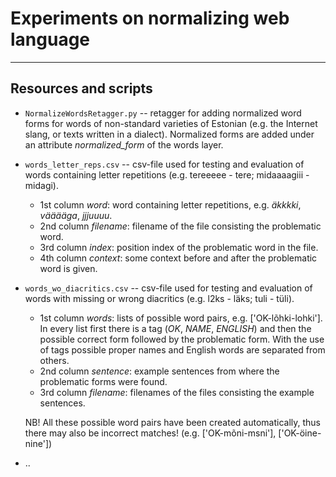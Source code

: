 # Experiments on normalizing web language

---

## Resources and scripts

* `NormalizeWordsRetagger.py` -- retagger for adding normalized word forms for words of non-standard varieties of Estonian (e.g. the Internet slang, or texts written in a dialect). Normalized forms are added under an attribute *normalized_form* of the words layer.

* `words_letter_reps.csv` -- csv-file used for testing and evaluation of words containing letter repetitions (e.g. tereeeee - tere; midaaaagiii - midagi).
	- 1st column *word*: word containing letter repetitions, e.g. *äkkkki*, *vääääga*, *jjjuuuu*. 
	- 2nd column *filename*: filename of the file consisting the problematic word.
	- 3rd column *index*: position index of the problematic word in the file.
	- 4th column *context*: some context before and after the problematic word is given.

* `words_wo_diacritics.csv` -- csv-file used for testing and evaluation of words with missing or wrong diacritics (e.g. l2ks - läks; tuli - tüli). 
	- 1st column *words*: lists of possible word pairs, e.g. ['OK-lõhki-lohki']. In every list first there is a tag (*OK*, *NAME*, *ENGLISH*) and then the possible correct form followed by the problematic form. With the use of tags possible proper names and English words are separated from others. 
	- 2nd column *sentence*: example sentences from where the problematic forms were found.
	- 3rd column *filename*: filenames of the files consisting the example sentences. 
 
 	NB! All these possible word pairs have been created automatically, thus there may also be incorrect matches! (e.g. ['OK-mõni-msni'], ['OK-öine-nine'])

* ..
